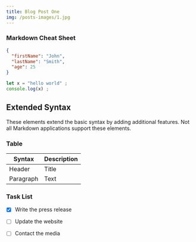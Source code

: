 ```yaml
---
title: Blog Post One
img: /posts-images/1.jpg
---
```

### Markdown Cheat Sheet
```json
{
  "firstName": "John",
  "lastName": "Smith",
  "age": 25
}
```
```javascript
let x = "hello world" ;
console.log(x) ;
```
## Extended Syntax

These elements extend the basic syntax by adding additional features. Not all Markdown applications support these elements.
### Table

| Syntax | Description |
| ----------- | --------- |
| Header | Title |
| Paragraph | Text |

### Task List

- [x] Write the press release
- [ ] Update the website
- [ ] Contact the media


